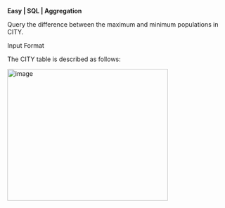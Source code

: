 **Easy | SQL | Aggregation**

Query the difference between the maximum and minimum populations in CITY.

Input Format

The CITY table is described as follows: 

<img width="365" height="300" alt="image" src="https://github.com/user-attachments/assets/592692d0-9b43-4afe-98a5-6c6e915051a9" />

